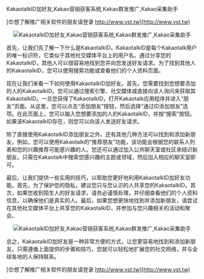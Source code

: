 KakaotalkID加好友,Kakao营销获客系统,Kakao群发推广,Kakao采集助手

[😍想了解推广相关软件的朋友请登录 http://www.vst.tw](http://www.vst.tw)

 <center><img src="https://vst.tw/MP4/tuiguang/png/5.png" alt="KakaotalkID加好友,Kakao营销获客系统,Kakao群发推广,Kakao采集助手"></center>

首先，让我们先了解一下什么是KakaotalkID。KakaotalkID是每个Kakaotalk用户的唯一标识符，它类似于其他社交媒体平台上的用户名。通过分享您的KakaotalkID，其他人可以很容易地找到您并向您发送好友请求。为了找到其他人的KakaotalkID，您可以使用搜索功能或查看他们的个人资料页面。

现在让我们来看一下如何使用KakaotalkID加好友。首先，您需要找到您想要添加的人的KakaotalkID。您可以通过搜索引擎、社交媒体或直接向该人询问来获取其KakaotalkID。一旦您获得了KakaotalkID，打开Kakaotalk应用程序并进入“朋友”页面。从这里，您可以点击“添加朋友”按钮，然后选择“通过ID添加朋友”选项。在此页面上，您可以输入您想要添加的人的KakaotalkID，并按“搜索”按钮。如果该KakaotalkID存在，则您可以向该人发送好友请求。

除了直接使用KakaotalkID添加朋友之外，还有其他几种方法可以找到和添加新朋友。例如，您可以使用Kakaotalk的“推荐朋友”功能，该功能会根据您的联系人列表和您的兴趣推荐可能感兴趣的人。您还可以通过加入公共聊天室或社区来结识新朋友。只需在Kakaotalk中搜索您感兴趣的主题或领域，然后加入相应的聊天室即可。

最后，让我们提供一些实用的技巧，以帮助您更好地利用KakaotalkID加好友功能。首先，为了保护您的隐私，建议您只与您认识的人共享您的KakaotalkID。其次，如果您收到陌生人的好友请求，请务必谨慎处理，并仔细查看他们的个人资料信息，以确保他们是真实的人。最后，如果您想更快地找到并添加新朋友，请尝试在其他社交媒体平台上共享您的KakaotalkID，并参加与您兴趣相关的活动和聚会。

 <center><img src="https://vst.tw/MP4/tuiguang/png/0.png" alt="KakaotalkID加好友,Kakao营销获客系统,Kakao群发推广,Kakao采集助手"></center>

总之，KakaotalkID加好友是一种非常方便的方式，让您更容易地找到和添加新朋友。只需遵循上面提供的步骤和技巧，您就可以轻松地扩展您的社交网络，并与全球各地的人保持联系。

[😍想了解推广相关软件的朋友请登录 http://www.vst.tw](http://www.vst.tw)



